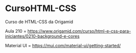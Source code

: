 # CursoHTML-CSS
 Curso de HTML-CSS da Origamid   

Aula 210 = https://www.origamid.com/curso/html-e-css-para-iniciantes/0210-background-e-cores

Material UI = https://mui.com/material-ui/getting-started/
